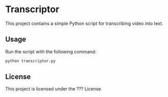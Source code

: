 # Transcriptor

This project contains a simple Python script for transcribing video into text.


## Usage

Run the script with the following command:
```sh
python transcriptor.py
```

## License

This project is licensed under the ??? License.